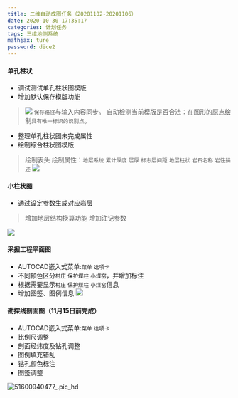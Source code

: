 ```yaml
---
title: 二维自动成图任务（20201102-20201106）
date: 2020-10-30 17:35:17
categories: 计划任务
tags: 三维地测系统
mathjax: ture
password: dice2
---
```


#### 单孔柱状
* 调试测试单孔柱状图模版
* 增加默认保存模版功能
> ![](16043906505545.jpg)
> `保存路径`与输入内容同步。
> 自动检测当前模版是否合法：在图形的原点绘制`具有唯一标识的识别点`。


* 整理单孔柱状图未完成属性
* 绘制综合柱状图模版
> 绘制表头
> 绘制属性：`地层系统` `累计厚度` `层厚` `标志层间距` `地层柱状` `岩石名称` `岩性描述`
> ![](15995538118501.jpg)
 
#### 小柱状图
* 通过设定参数生成对应岩层
> 增加地层结构换算功能
> 增加注记参数

![](15955856599713.jpg)


#### 采掘工程平面图

* AUTOCAD嵌入式菜单:`菜单` `选项卡`
* 不同颜色区分`村庄` `保护煤柱` `小煤窑`，并增加标注
* 根据需要显示`村庄` `保护煤柱` `小煤窑`信息
* 增加图签、图例信息
![](16040500416354.jpg)


#### 勘探线剖面图（11月15日前完成）

* AUTOCAD嵌入式菜单:`菜单` `选项卡`
*  比例尺调整
*  剖面经纬度及钻孔调整
*  图例填充错乱
*  钻孔颜色标注
*  图签调整

![51600940477_.pic_hd](51600940477_.pic_hd.jpg)